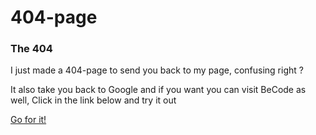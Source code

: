 # 404-page
<h3> The 404 </h3>
<p> I just made a 404-page to send you back to my page, confusing right ?  
<p> It also take you back to Google and if you want you can visit BeCode as well, Click in the link below and try it out <p>
<a href="https://benna93.github.io/404-page"> Go for it!<a/>
